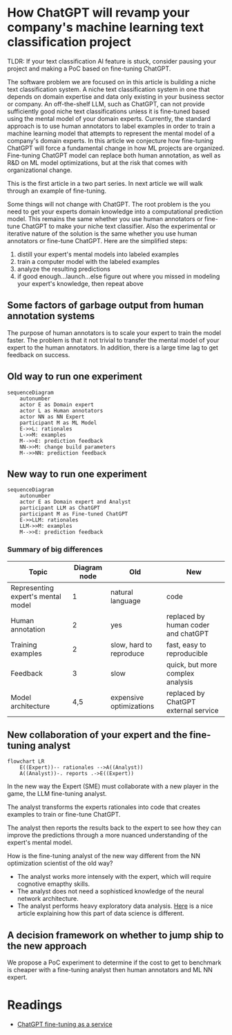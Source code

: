 # How ChatGPT will revamp your company's machine learning text classification project

TLDR: If your text classification AI feature is stuck, consider pausing your
project and making a PoC based on fine-tuning ChatGPT.

The software problem we are focused on in this article is building a niche text
classification system. A niche text classification system in one that depends
on domain expertise and data only existing in your business sector or company.
An off-the-shelf LLM, such as ChatGPT, can not provide sufficiently good niche
text classifications unless it is fine-tuned based using the mental model of your
domain experts. Currently, the standard approach is to use human annotators to
label examples in order to train a machine learning model that attempts to
represent the mental model of a company's domain experts. In this article we
conjecture how fine-tuning ChatGPT will force a fundamental change in how ML projects are organized.
Fine-tuning ChatGPT model can replace both human annotation, as well as R&D on ML model
optimizations, but at the risk that comes with organizational change. 

This is the first article in a two part series. In next article we will walk
through an example of fine-tuning.

Some things will not change with ChatGPT. The root problem is the you need to
get your experts domain knowledge into a computational prediction model. This
remains the same whether you use human annotators or fine-tune ChatGPT to make
your niche text classifier. Also the experimental or iterative nature of the
solution is the same whether you use human annotators or fine-tune ChatGPT. 
Here are the simplified steps:

1. distill your expert's mental models into labeled examples
2. train a computer model with the labeled examples
3. analyze the resulting predictions
4. if good enough...launch...else figure out where you missed in modeling your expert's knowledge, then repeat above

## Some factors of garbage output from human annotation systems

The purpose of human annotators is to scale your expert to train the model
faster. The problem is that it not trivial to transfer the mental model of your
expert to the human annotators. In addition, there is a large time lag to get
feedback on success. 

## Old way to run one experiment 

```mermaid
sequenceDiagram
    autonumber
    actor E as Domain expert
    actor L as Human annotators
    actor NN as NN Expert
    participant M as ML Model
    E->>L: rationales
    L->>M: examples
    M-->>E: prediction feedback
    NN->>M: change build parameters
    M-->>NN: prediction feedback
```
## New way to run one experiment

```mermaid
sequenceDiagram
    autonumber
    actor E as Domain expert and Analyst
    participant LLM as ChatGPT
    participant M as Fine-tuned ChatGPT
    E->>LLM: rationales
    LLM->>M: examples
    M-->>E: prediction feedback
```


### Summary of big differences

| Topic                             | Diagram node  | Old                     | New                                  |
| ----------------------------------| ------------- | ------------------------| -------------------------------------|
| Representing expert's mental model| 1             | natural language        | code                                 |
| Human annotation                  | 2             | yes                     | replaced by human coder and chatGPT  |
| Training examples                 | 2             | slow, hard to reproduce | fast, easy to reproducible                          |
| Feedback                          | 3             | slow                    | quick, but more complex analysis     |
| Model architecture                | 4,5           | expensive optimizations | replaced by ChatGPT external service |


## New collaboration of your expert and the fine-tuning analyst

```mermaid
flowchart LR
    E((Expert))-- rationales -->A((Analyst))
    A((Analyst))-. reports .->E((Expert))
```

In the new way the Expert (SME) must collaborate with a new player in the game, the LLM fine-tuning analyst.

The analyst transforms the experts rationales into code that creates examples to train or fine-tune ChatGPT.

The analyst then reports the results back to the expert to see how they can improve the predictions through a more nuanced understanding of the expert's mental model.

How is the fine-tuning analyst of the new way different from the NN optimization scientist of the old way? 

- The analyst works more intensely with the expert, which will require cognotive emapthy skills.
- The analyst does not need a sophisticed knowledge of the neural network architecture.
- The analyst performs heavy exploratory data analysis. [Here](https://hbr.org/2018/12/what-great-data-analysts-do-and-why-every-organization-needs-them) is a nice article explaining how this part of data science is different.

## A decision framework on whether to jump ship to the new approach

We propose a PoC experiment to determine if the cost to get to benchmark is cheaper with a fine-tuning analyst then human annotators and ML NN expert.

# Readings

- [ChatGPT fine-tuning as a service](https://community.openai.com/t/chatgpt-fine-tuning-as-a-service/33803)
